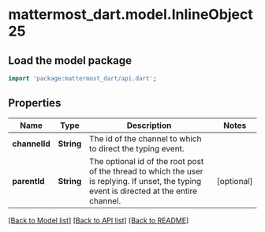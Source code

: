 # mattermost_dart.model.InlineObject25

## Load the model package
```dart
import 'package:mattermost_dart/api.dart';
```

## Properties
Name | Type | Description | Notes
------------ | ------------- | ------------- | -------------
**channelId** | **String** | The id of the channel to which to direct the typing event. | 
**parentId** | **String** | The optional id of the root post of the thread to which the user is replying. If unset, the typing event is directed at the entire channel. | [optional] 

[[Back to Model list]](../README.md#documentation-for-models) [[Back to API list]](../README.md#documentation-for-api-endpoints) [[Back to README]](../README.md)


